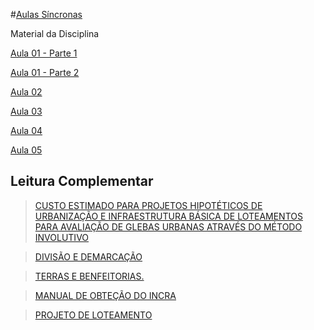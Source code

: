 #[Aulas Síncronas](https://classroom.google.com/c/MzQwNDI3MjQ1Mzk3/m/MzQwNDI3MjQ1NDIx/details)


Material da Disciplina

[Aula 01 - Parte 1](https://docs.google.com/presentation/d/12kmTrs8Mu1dlgLxVyWRaIPhOCV7CW0DygYH7uLYD5pM/edit?usp=sharing)

[Aula 01 - Parte 2](https://github.com/ErisonBarros/Parc._Territorial/blob/master/Demarca%C3%A7%C3%A3o_Divis%C3%A3o.pdf)

[Aula 02](https://docs.google.com/presentation/d/1o-F93Hwo8k2yhfSasJiTWf3u0HmzypqZapsOWycR7_U/edit?usp=sharing)

[Aula 03](https://docs.google.com/presentation/d/1uehrD5WQyrBL8dE0m0tZQNo98DrxanIEXOxGFB286LY/edit?usp=sharing)

[Aula 04](https://drive.google.com/file/d/1ka9OSjBMIiHPyImpLnm3iN2s-NXece0P/view)

[Aula 05](https://1drv.ms/p/s!AjO4oAHV5BZuhct-QpVAOX23kvfWHQ?e=M0dxAR)


## Leitura Complementar

>[CUSTO ESTIMADO PARA PROJETOS HIPOTÉTICOS DE URBANIZAÇÃO E INFRAESTRUTURA BÁSICA DE LOTEAMENTOS PARA AVALIAÇÃO DE GLEBAS URBANAS ATRAVÉS DO MÉTODO INVOLUTIVO](https://ibape-nacional.com.br/biblioteca/wp-content/uploads/2017/08/047.pdf)

>[DIVISÃO E DEMARCAÇÃO](https://github.com/ErisonBarros/Parc._Territorial/blob/master/Cap%C3%ADtulo%20I%20-%20Divis%C3%A3o%20e%20Demarca%C3%A7%C3%A3o.pdf)

>[TERRAS E BENFEITORIAS.](https://github.com/ErisonBarros/Parc._Territorial/blob/master/Cap%C3%ADtulo%208%20-%20Terras%20e%20Benfeitorias.pdf)

> [MANUAL DE OBTEÇÃO DO INCRA](https://github.com/ErisonBarros/Parc._Territorial/blob/master/manual_de_obtencao_INCRA.pdf)

> [PROJETO DE LOTEAMENTO](https://github.com/ErisonBarros/Parc._Territorial/blob/master/Projeto_loteamento.pdf)


<!--stackedit_data:
eyJoaXN0b3J5IjpbNTkwMjY3OTUzLC0zNTc5MTAxNDAsMTUzND
k0ODcxMywtMTEyMTI1NzAxOSwtOTMwNTQyMjIxLDExMjU5MjYw
MDEsMTA1OTQ0NTcwNSwtNDY4MzU1NzQ3XX0=
-->